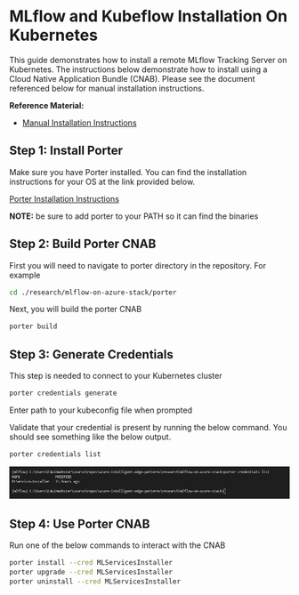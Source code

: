 # MLflow and Kubeflow Installation On Kubernetes

This guide demonstrates how to install a remote MLflow Tracking Server on Kubernetes. The instructions below demonstrate how to install using a Cloud Native Application Bundle (CNAB). Please see the document referenced below for manual installation instructions.

**Reference Material:**
- [Manual Installation Instructions](./docs/manual_installation.md)


## Step 1: Install Porter
Make sure you have Porter installed. You can find the installation instructions for your OS at the link provided below.

[Porter Installation Instructions](https://porter.sh/install/)

**NOTE:** be sure to add porter to your PATH so it can find the binaries


## Step 2: Build Porter CNAB
First you will need to navigate to porter directory in the repository. For example 

```sh
cd ./research/mlflow-on-azure-stack/porter
```

Next, you will build the porter CNAB

```sh
porter build
```

## Step 3: Generate Credentials 
This step is needed to connect to your Kubernetes cluster

```sh
porter credentials generate 
```
Enter path to your kubeconfig file when prompted

Validate that your credential is present by running the below command. You should see something like the below output.
```sh
porter credentials list
```

![List Porter Credentials](./docs/img/porter-credentials-validate.png)


## Step 4: Use Porter CNAB
Run one of the below commands to interact with the CNAB

```sh
porter install --cred MLServicesInstaller
porter upgrade --cred MLServicesInstaller
porter uninstall --cred MLServicesInstaller
```
